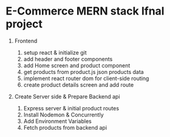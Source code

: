 # E-Commerce MERN stack Ifnal project

1. Frontend

   1. setup react & initialize git
   2. add header and footer components
   3. add Home screen and product component
   4. get products from product.js json products data
   5. implement react router dom for client-side routing
   6. create product details screen and add route

2. Create Server side & Prepare Backend api
   1. Express server & initial product routes
   2. Install Nodemon & Concurrently
   3. Add Environment Variables
   4. Fetch products from backend api
